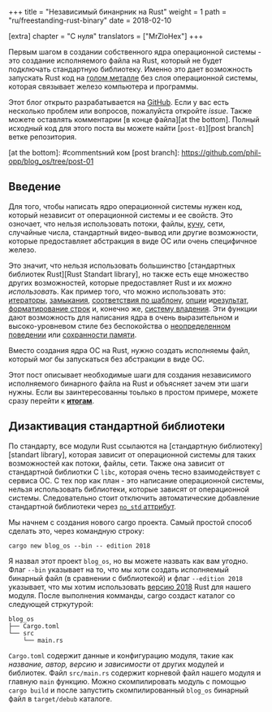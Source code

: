 +++
title = "Независимый бинанрник на Rust"
weight = 1
path = "ru/freestanding-rust-binary"
date = 2018-02-10

[extra]
chapter = "С нуля"
translators = ["MrZloHex"]
+++

Первым шагом в создании собственного ядра операционной системы - это создание исполняемого файла на Rust, который не будет подключать стандартную библиотеку. Именно это дает возможность запускать Rust код на [голом металле][bare metal] без слоя операционной системы, которая связывает железо компьютера и программы.

[bare metal]: https://en.wikipedia.org/wiki/Bare_machine

<!-- more -->

Этот блог открыто разрабатывается на [GitHub]. Если у вас есть несколько проблем или вопросов, пожалуйста откройте _issue_. Также можете оставлять комментарии [в конце файла][at the bottom]. Полный исходный код для этого поста вы можете найти [`post-01`][post branch] ветке репозитория.

[GitHub]: https://github.com/phil-opp/blog_os
[at the bottom]: #commentsний ком
[post branch]: https://github.com/phil-opp/blog_os/tree/post-01

<!-- toc -->

## Введение
Для того, чтобы написать ядро операционной системы нужен код, который независит от операционной системы и ее свойств. Это озночает, что нельзя использовать потоки, файлы, [кучу][heap], сети, случайные числа, стандартный видео-вывод или другие возможности, которые предоставляет абстракция в виде ОС или очень специфичное железо.

[heap]: https://en.wikipedia.org/wiki/Heap_(data_structure)

Это значит, что нельзя использовать большинство [стандартных библиотек Rust][Rust Standart library], но также есть еще множество других возможностей, которые предоставляет Rust и их _можно использовать_. Как пример того, что можно использовать это: [итераторы][iterators], [замыкания][closures], [соответствия по шаблону][pattern matching], [опции][option] и[результат][result], [форматирование строк][string formatting] и, конечно же, [систему владения][ownership system]. Эти функции дают возможность для написания ядра в очень выразительном и высоко-уровневом стиле без беспокойства о [неопределенном поведении][undefined behavior] или [сохранности памяти][memory safety].

[option]: https://doc.rust-lang.org/core/option/
[result]:https://doc.rust-lang.org/core/result/
[Rust standard library]: https://doc.rust-lang.org/std/
[iterators]: https://doc.rust-lang.org/book/ch13-02-iterators.html
[closures]: https://doc.rust-lang.org/book/ch13-01-closures.html
[pattern matching]: https://doc.rust-lang.org/book/ch06-00-enums.html
[string formatting]: https://doc.rust-lang.org/core/macro.write.html
[ownership system]: https://doc.rust-lang.org/book/ch04-00-understanding-ownership.html
[undefined behavior]: https://www.nayuki.io/page/undefined-behavior-in-c-and-cplusplus-programs
[memory safety]: https://tonyarcieri.com/it-s-time-for-a-memory-safety-intervention

Вместо создания ядра ОС на Rust, нужно создать исполняемы файл, который мог бы запускаться без абстракции в виде ОС.

Этот пост описывает необходимые шаги для создания независимого исполняемого бинарного файла на Rust и объясняет зачем эти шаги нужны. Если вы заинтересованны тоьлько в простом примере, можете сразу перейти к __[итогам](#Итоги)__.

## Дизактивация стандартной библиотеки
По стандарту, все модули Rust ссылаются на [стандартную библиотеку][standart library], которая зависит от операционной системы для таких возможностей как потоки, файлы, сети. Также она зависит от стандартной библиотки C `libc`, которая очень тесно взаимодействует с сервиса ОС. С тех пор как план - это написание операционной системы, нельзя использовать библиотеки, которые зависят от операционной системы. Следовательно стоит отключить автоматические добавление стандартной библиотеки через [`no_std` аттрибут][attribute].

[standard library]: https://doc.rust-lang.org/std/
[attribute]: https://doc.rust-lang.org/1.30.0/book/first-edition/using-rust-without-the-standard-library.html

Мы начнем с создания нового cargo проекта. Самый простой способ сделать это, через командную строку:

```
cargo new blog_os --bin -- edition 2018
```

Я назвал этот проект `blog_os`, но вы можете назвать как вам угодно. Флаг `--bin` указывает на то, что мы хоти создать исполняемый бинарный файл (в сравнении с библиотекой) и флаг `--edition 2018` указывает, что мы хотим использовать [версию 2018][edition] Rust для нашего модуля. После выполнения комманды, cargo создаст каталог со следующей стркутурой:

[edition]: https://doc.rust-lang.org/nightly/edition-guide/rust-2018/index.html

```
blog_os
├── Cargo.toml
└── src
    └── main.rs
```

`Cargo.toml` содержит данные и конфигурацию модуля, такие как _название, автор, версию_ и _зависимости_ от других модулей и библиотек. Файл `src/main.rs` содержит корневой файл нашего модуля и главную `main` функцию. Можно скомпилировать модуль с помощью `cargo build` и после запустить скомпилированный `blog_os` бинарный файл в `target/debub` каталоге.